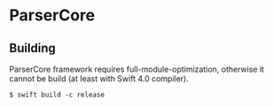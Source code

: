 # ParserCore

## Building

ParserCore framework requires full-module-optimization, otherwise it cannot be build (at least with Swift 4.0 compiler).

```
$ swift build -c release
```
